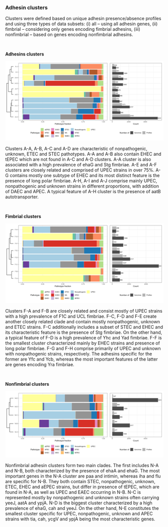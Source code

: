 ### Adhesin clusters

Clusters were defined based on unique adhesin presence/absence profiles and using three types of data subsets: (i) all – using all adhesin genes, (ii) fimbrial – considering only genes encoding fimbrial adhesins, (iii) nonfimbrial – based on genes encoding nonfimbrial adhesins. 

&ensp;

**Adhesins clusters**

<img src="Clusters_pathotypes_all.png" width="800px"/>

Clusters A-A, A-B, A-C and A-D are characteristic of nonpathogenic, unknown, ETEC and STEC pathotypes. A-A and A-B also contain EHEC and tEPEC which are not found in A-C and A-D clusters. A-A cluster is also associated with a high prevalence of ehaG and Stg fimbriae. A-E and A-F clusters are closely related and comprised of UPEC strains in over 75%. A-G contains mostly one subtype of EHEC and its most distinct feature is the presence of long polar fimbriae. A-H, A-I and A-J comprise mainly UPEC, nonpathogenic and unknown strains in different proportions, with addition of DAEC and APEC. A typical feature of A-H cluster is the presence of aatB autotransporter.

&ensp;

**Fimbrial clusters**

<img src="Clusters_pathotypes_fimbrial.png" width="800px"/>

Clusters F-A and F-B are closely related and consist mostly of UPEC strains with a high prevalence of F1C and UCL fimbriae. F-C, F-D and F-E create another closely related clade and contain mostly nonpathogenic, unknown and ETEC strains. F-C additionally includes a subset of STEC and EHEC and its characteristic feature is the presence of Stg fimbriae. On the other hand, a typical feature of F-D is a high prevalence of Yhc and Yad fimbriae. F-F is the smallest cluster characterized mainly by EHEC strains and presence of long polar fimbriae. F-G and F-H comprise primarily of UPEC and unknown with nonpathogenic strains, respectively. The adhesins specific for the former are Yfc and Ycb, whereas the most important features of the latter are genes encoding Yra fimbriae.

&ensp;

**Nonfimbrial clusters**

<img src="Clusters_pathotypes_nonfimbrial.png" width="800px"/>

Nonfimbrial adhesin clusters form two main clades. The first includes N-A and N-B, both characterized by the presence of ehaA and ehaG. The most important genes in the N-A cluster are paa and intimin, whereas iha and flu are specific for N-B. They both contain STEC, nonpathogenic, unknown, ETEC, EHEC and aEPEC strains, but differ in presence of tEPEC, which are found in N-A, as well as UPEC and EAEC occurring in N-B. N-C is represented mostly by nonpathogenic and unknown strains often carrying yeeJ, aatA and ypjA. N-D is the biggest cluster characterized by a high prevalence of ehaG, cah and yeeJ. On the other hand, N-E constitutes the smallest cluster specific for UPEC, nonpathogenic, unknown and APEC strains with tia, cah, ycgV and ypjA being the most characteristic genes.
